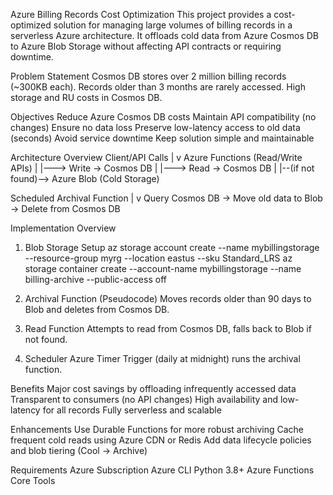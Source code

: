 Azure Billing Records Cost Optimization
This project provides a cost-optimized solution for managing large volumes of billing records in a serverless Azure architecture. It offloads cold data from Azure Cosmos DB to Azure Blob Storage without affecting API contracts or requiring downtime.

Problem Statement
Cosmos DB stores over 2 million billing records (~300KB each).
Records older than 3 months are rarely accessed.
High storage and RU costs in Cosmos DB.

Objectives
Reduce Azure Cosmos DB costs
Maintain API compatibility (no changes)
Ensure no data loss
Preserve low-latency access to old data (seconds)
Avoid service downtime
Keep solution simple and maintainable

Architecture Overview
Client/API Calls
     |
     v
Azure Functions (Read/Write APIs)
     |
     |---> Write -> Cosmos DB
     |
     |---> Read -> Cosmos DB
             |
             |--(if not found)--> Azure Blob (Cold Storage)

Scheduled Archival Function
     |
     v
Query Cosmos DB -> Move old data to Blob -> Delete from Cosmos DB

Implementation Overview
1. Blob Storage Setup
az storage account create --name mybillingstorage --resource-group myrg --location eastus --sku Standard_LRS
az storage container create --account-name mybillingstorage --name billing-archive --public-access off

2. Archival Function (Pseudocode)
Moves records older than 90 days to Blob and deletes from Cosmos DB.

3. Read Function
Attempts to read from Cosmos DB, falls back to Blob if not found.

4. Scheduler
Azure Timer Trigger (daily at midnight) runs the archival function.

Benefits
Major cost savings by offloading infrequently accessed data
Transparent to consumers (no API changes)
High availability and low-latency for all records
Fully serverless and scalable

Enhancements
Use Durable Functions for more robust archiving
Cache frequent cold reads using Azure CDN or Redis
Add data lifecycle policies and blob tiering (Cool → Archive)

Requirements
Azure Subscription
Azure CLI
Python 3.8+
Azure Functions Core Tools
